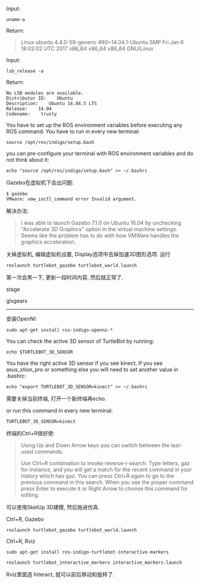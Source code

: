 Input:

`uname-a`

Return:

> Linux ubuntu 4.4.0-59-generic \#80~14.04.1-Ubuntu SMP Fri Jan 6 18:02:02 UTC 2017 x86\_64 x86\_64 x86\_64 GNU/Linux

Input:

```
lsb_release -a
```

Return:

```
No LSB modules are available.
Distributor ID:    Ubuntu
Description:    Ubuntu 14.04.5 LTS
Release:    14.04
Codename:    trusty
```

You have to set up the ROS environment variables before executing any ROS command. You have to run in every new terminal:

```
source /opt/ros/indigo/setup.bash
```

you can pre-configure your terminal with ROS environment variables and do not think about it:

```
echo "source /opt/ros/indigo/setup.bash" >> ~/.bashrc
```

Gazebo在虚拟机下会出问题:

```
$ gazebo
VMware: vmw_ioctl_command error Invalid argument.
```

解决办法:

> I was able to launch Gazebo 7.1.0 on Ubuntu 16.04 by unchecking "Accelerate 3D Graphics" option in the virtual machine settings. Seems like the problem has to do with how VMWare handles the graphics acceleration.

关掉虚拟机, 编辑虚拟机设置, Display选项中去掉加速3D图形选项. 运行

```
roslaunch turtlebot_gazebo turtlebot_world.launch
```

第一次会黑一下, 更新一段时间内容, 然后就正常了.

stage

glxgears

---

安装OpenNI:

```
sudo apt-get install ros-indigo-openni-*
```

You can check the active 3D sensor of TurtleBot by running:

```
echo $TURTLEBOT_3D_SENSOR
```

You have the right active 3D sensor if you see kinect. If you see asus\_xtion\_pro or something else you will need to set another value in .bashrc:

```
echo "export TURTLEBOT_3D_SENSOR=kinect" >> ~/.bashrc
```

需要关掉当前终端, 打开一个新终端再echo.

or run this command in every new terminal:

`TURTLEBOT_3D_SENSOR=kinect`

终端的Ctrl+R很好使:

> Using Up and Down Arrow keys you can switch between the last-used commands.
>
> Use Ctrl+R combination to invoke reverse-i-search. Type letters, gaz for instance, and you will get a match for the recent command in your history which has gaz. You can press Ctrl+R again to go to the previous command in this search. When you see the proper command press Enter to execute it or Right Arrow to choose this command for editing.

可以使用SketUp 3D建模, 然后拖进仿真.

Ctrl+R, Gazebo

`roslaunch turtlebot_gazebo turtlebot_world.launch`

Ctrl+R, Rviz

`sudo apt-get install ros-indigo-turtlebot-interactive-markers`

`roslaunch turtlebot_interactive_markers interactive_markers.launch`

Rviz里面选 Interact, 就可以前后移动和旋转了.

